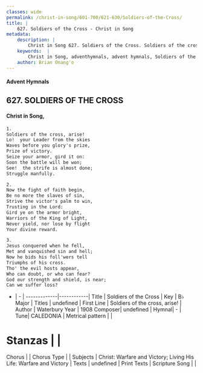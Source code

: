 ```yaml
---
classes: wide
permalink: /christ-in-song/601-700/621-630/Soldiers-of-the-Cross/
title: |
    627. Soldiers of the Cross - Christ in Song
metadata:
    description: |
        Christ in Song 627. Soldiers of the Cross. Soldiers of the cross, arise! Lo!  your Leader from the skies Waves before you glory's prize, Prize of victory. Seize your armor, gird it on: Soon the battle will be won; See!  the strife is almost done; Struggle manfully.
    keywords:  |
        Christ in Song, adventhymnals, advent hymnals, Soldiers of the Cross, Soldiers of the cross, arise!. 
    author: Brian Onang'o
---
```


#### Advent Hymnals
## 627. SOLDIERS OF THE CROSS
####  Christ in Song,

```txt
1.
Soldiers of the cross, arise!
Lo!  your Leader from the skies
Waves before you glory's prize,
Prize of victory.
Seize your armor, gird it on:
Soon the battle will be won;
See!  the strife is almost done;
Struggle manfully.

2.
Now the fight of faith begin,
Be no more the slaves of sin,
Strive the victor's palm to win,
Trusting in the Lord:
Gird ye on the armor bright,
Warriors of the King of Light,
Never yield, nor lose by flight
Your divine reward.

3.
Jesus conquered when he fell,
Met and vanquished sin and hell;
Now he bids his foll'wers tell
Triumphs of his cross.
Tho' the evil hosts appear,
Who can doubt, or who can fear?
God our strength and shield, is near;
Can we suffer loss?


```

- |   -  |
-------------|------------|
Title | Soldiers of the Cross |
Key | B♭ Major |
Titles | undefined |
First Line | Soldiers of the cross, arise! |
Author | Waterbury
Year | 1908
Composer| undefined |
Hymnal|  - |
Tune| CALEDONIA |
Metrical pattern | |
# Stanzas |  |
Chorus |  |
Chorus Type |  |
Subjects | Christ: Warfare and Victory; Living His Life: Warfare and Victory |
Texts | undefined |
Print Texts | 
Scripture Song |  |
    
